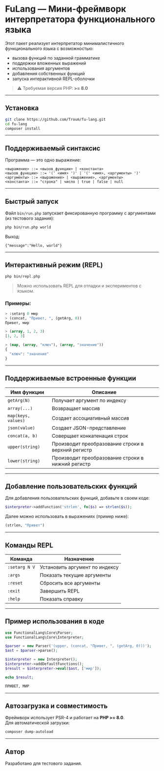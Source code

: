 # FuLang — Мини-фреймворк интерпретатора функционального языка

Этот пакет реализует интерпретатор минималистичного функционального языка с возможностью:

- вызова функций по заданной грамматике
- поддержки вложенных выражений
- использования аргументов
- добавления собственных функций
- запуска интерактивной REPL-оболочки

> ⚠️ Требуемая версия PHP: **>= 8.0**

---

## Установка

```bash
git clone https://github.com/Troum/fu-lang.git
cd fu-lang
composer install
```

---

## Поддерживаемый синтаксис

Программа — это одно выражение:

```
<выражение> ::= <вызов_функции> | <константа>
<вызов_функции> ::= '(' <имя> ')' | '(' <имя>, <аргументы> ')'
<аргументы> ::= <выражение> | <выражение>, <аргументы>
<константа> ::= "строка" | число | true | false | null
```

---

## Быстрый запуск

Файл `bin/run.php` запускает фиксированную программу с аргументами (из тестового задания):

```bash
php bin/run.php world
```

Выход:

```
{"message":"Hello, world"}
```

---

## Интерактивный режим (REPL)

```bash
php bin/repl.php
```

> Можно использовать REPL для отладки и экспериментов с языком.

### Примеры:

```lisp
> :setarg 0 мир
> (concat, "Привет, ", (getArg, 0))
Привет, мир

> (array, 1, 2, 3)
[1, 2, 3]

> (map, (array, "ключ"), (array, "значение"))
{
  "ключ": "значение"
}
```

---

## Поддерживаемые встроенные функции

| Имя функции | Описание                                           |
|-------------|----------------------------------------------------|
| `getArg(N)` | Получает аргумент по индексу                       |
| `array(...)` | Возвращает массив                                  |
| `map(keys, values)` | Создает ассоциативный массив                       |
| `json(value)` | Создает JSON-представление                         |
| `concat(a, b)` | Соверщает конкатенация строк                       |
| `upper(string)` | Производит преобразование строки в верхний регистр |
| `lower(string)` | Производит преобразование строки в нижний регистр                    |

---

## Добавление пользовательских функций

Для добавления пользовательских функций, добавьте в своем коде:

```php
$interpreter->addFunction('strlen', fn($s) => strlen($s));
```

Далее можно использовать в выражениях (пример ниже):

```lisp
(strlen, "Привет")
```

---

## Команды REPL

| Команда        | Назначение                      |
|----------------|---------------------------------|
| `:setarg N V`  | Установить аргумент по индексу |
| `:args`        | Показать текущие аргументы     |
| `:reset`       | Сбросить все аргументы         |
| `:exit`        | Завершить REPL                 |
| `:help`        | Показать справку               |

---

## Пример использования в коде

```php
use FunctionalLang\Core\Parser;
use FunctionalLang\Core\Interpreter;

$parser = new Parser('(upper, (concat, "Привет, ", (getArg, 0)))');
$ast = $parser->parse();

$interpreter = new Interpreter();
$interpreter->addDefaultFunctions();
$result = $interpreter->eval($ast, ['мир']);

echo $result;
```

```lisp
ПРИВЕТ, МИР
```

---

## Автозагрузка и совместимость

Фреймворк использует PSR-4 и работает на **PHP >= 8.0**.  
Для автоматической загрузки:

```bash
composer dump-autoload
```

---

## Автор

Разработано для тестового задания.